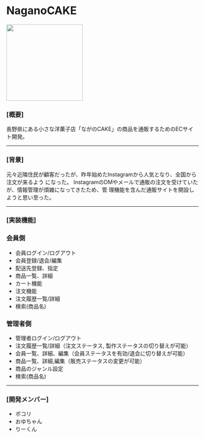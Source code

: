 # NaganoCAKE

<img src="https://user-images.githubusercontent.com/94730431/150933017-504539a9-5e12-4799-a4b2-132f40fc68ad.png" width="200">

### [概要]
長野県にある小さな洋菓子店「ながのCAKE」の商品を通販するためのECサイト開発。
___

### [背景]
元々近隣住民が顧客だったが、昨年始めたInstagramから人気となり、全国から注文が来るよう になった。
InstagramのDMやメールで通販の注文を受けていたが、情報管理が煩雑になってきたため、管 理機能を含んだ通販サイトを開設しようと思い至った。
___

### [実装機能]

### 会員側

- 会員ログイン/ログアウト
- 会員登録/退会/編集
- 配送先登録、指定
- 商品一覧、詳細
- カート機能
- 注文機能
- 注文履歴一覧/詳細
- 検索(商品名)


### 管理者側

- 管理者ログイン/ログアウト
- 注文履歴一覧/詳細（注文ステータス, 製作ステータスの切り替えが可能）
- 会員一覧、詳細、編集（会員ステータスを有効/退会に切り替えが可能）
- 商品一覧、詳細,編集（販売ステータスの変更が可能）
- 商品のジャンル設定
- 検索(商品名)

---

### [開発メンバー]

- ポコリ
- おゆちゃん
- りーくん
